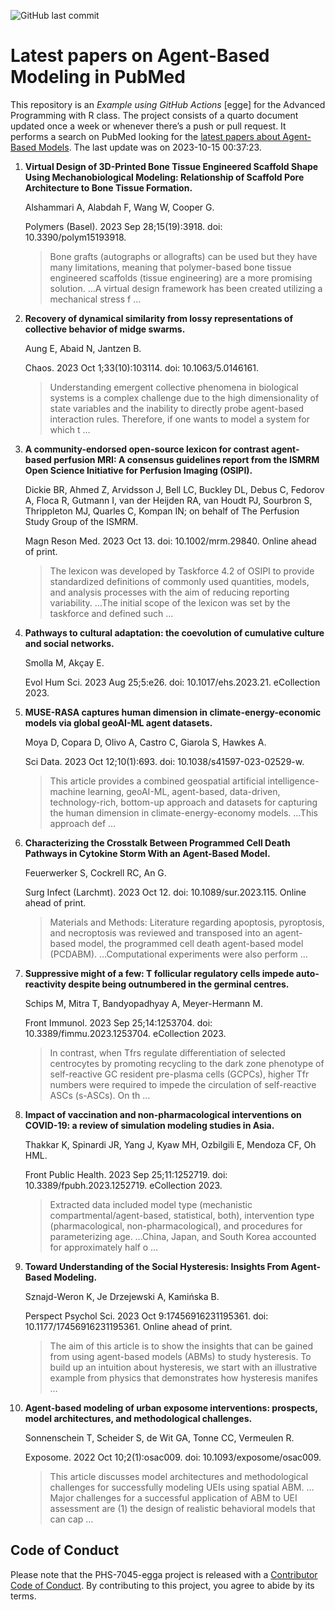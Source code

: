 ![GitHub last
commit](https://img.shields.io/github/last-commit/UofUEpiBio/PHS-7045-egga.png)

# Latest papers on Agent-Based Modeling in PubMed

This repository is an *Example using GitHub Actions* \[egge\] for the
Advanced Programming with R class. The project consists of a quarto
document updated once a week or whenever there’s a push or pull request.
It performs a search on PubMed looking for the <a
href="https://pubmed.ncbi.nlm.nih.gov/?term=agent-based+model&amp;sort=date"
target="_blank">latest papers about Agent-Based Models</a>. The last
update was on 2023-10-15 00:37:23.

<div class="cell">

</div>

1.  **Virtual Design of 3D-Printed Bone Tissue Engineered Scaffold Shape
    Using Mechanobiological Modeling: Relationship of Scaffold Pore
    Architecture to Bone Tissue Formation.**

    Alshammari A, Alabdah F, Wang W, Cooper G.

    Polymers (Basel). 2023 Sep 28;15(19):3918. doi:
    10.3390/polym15193918.

    > Bone grafts (autographs or allografts) can be used but they have
    > many limitations, meaning that polymer-based bone tissue
    > engineered scaffolds (tissue engineering) are a more promising
    > solution. …A virtual design framework has been created utilizing a
    > mechanical stress f …

2.  **Recovery of dynamical similarity from lossy representations of
    collective behavior of midge swarms.**

    Aung E, Abaid N, Jantzen B.

    Chaos. 2023 Oct 1;33(10):103114. doi: 10.1063/5.0146161.

    > Understanding emergent collective phenomena in biological systems
    > is a complex challenge due to the high dimensionality of state
    > variables and the inability to directly probe agent-based
    > interaction rules. Therefore, if one wants to model a system for
    > which t …

3.  **A community-endorsed open-source lexicon for contrast agent-based
    perfusion MRI: A consensus guidelines report from the ISMRM Open
    Science Initiative for Perfusion Imaging (OSIPI).**

    Dickie BR, Ahmed Z, Arvidsson J, Bell LC, Buckley DL, Debus C,
    Fedorov A, Floca R, Gutmann I, van der Heijden RA, van Houdt PJ,
    Sourbron S, Thrippleton MJ, Quarles C, Kompan IN; on behalf of The
    Perfusion Study Group of the ISMRM.

    Magn Reson Med. 2023 Oct 13. doi: 10.1002/mrm.29840. Online ahead of
    print.

    > The lexicon was developed by Taskforce 4.2 of OSIPI to provide
    > standardized definitions of commonly used quantities, models, and
    > analysis processes with the aim of reducing reporting variability.
    > …The initial scope of the lexicon was set by the taskforce and
    > defined such …

4.  **Pathways to cultural adaptation: the coevolution of cumulative
    culture and social networks.**

    Smolla M, Akçay E.

    Evol Hum Sci. 2023 Aug 25;5:e26. doi: 10.1017/ehs.2023.21.
    eCollection 2023.

5.  **MUSE-RASA captures human dimension in climate-energy-economic
    models via global geoAI-ML agent datasets.**

    Moya D, Copara D, Olivo A, Castro C, Giarola S, Hawkes A.

    Sci Data. 2023 Oct 12;10(1):693. doi: 10.1038/s41597-023-02529-w.

    > This article provides a combined geospatial artificial
    > intelligence-machine learning, geoAI-ML, agent-based, data-driven,
    > technology-rich, bottom-up approach and datasets for capturing the
    > human dimension in climate-energy-economy models. …This approach
    > def …

6.  **Characterizing the Crosstalk Between Programmed Cell Death
    Pathways in Cytokine Storm With an Agent-Based Model.**

    Feuerwerker S, Cockrell RC, An G.

    Surg Infect (Larchmt). 2023 Oct 12. doi: 10.1089/sur.2023.115.
    Online ahead of print.

    > Materials and Methods: Literature regarding apoptosis, pyroptosis,
    > and necroptosis was reviewed and transposed into an agent-based
    > model, the programmed cell death agent-based model (PCDABM).
    > …Computational experiments were also perform …

7.  **Suppressive might of a few: T follicular regulatory cells impede
    auto-reactivity despite being outnumbered in the germinal centres.**

    Schips M, Mitra T, Bandyopadhyay A, Meyer-Hermann M.

    Front Immunol. 2023 Sep 25;14:1253704. doi:
    10.3389/fimmu.2023.1253704. eCollection 2023.

    > In contrast, when Tfrs regulate differentiation of selected
    > centrocytes by promoting recycling to the dark zone phenotype of
    > self-reactive GC resident pre-plasma cells (GCPCs), higher Tfr
    > numbers were required to impede the circulation of self-reactive
    > ASCs (s-ASCs). On th …

8.  **Impact of vaccination and non-pharmacological interventions on
    COVID-19: a review of simulation modeling studies in Asia.**

    Thakkar K, Spinardi JR, Yang J, Kyaw MH, Ozbilgili E, Mendoza CF, Oh
    HML.

    Front Public Health. 2023 Sep 25;11:1252719. doi:
    10.3389/fpubh.2023.1252719. eCollection 2023.

    > Extracted data included model type (mechanistic
    > compartmental/agent-based, statistical, both), intervention type
    > (pharmacological, non-pharmacological), and procedures for
    > parameterizing age. …China, Japan, and South Korea accounted for
    > approximately half o …

9.  **Toward Understanding of the Social Hysteresis: Insights From
    Agent-Based Modeling.**

    Sznajd-Weron K, Je Drzejewski A, Kamińska B.

    Perspect Psychol Sci. 2023 Oct 9:17456916231195361. doi:
    10.1177/17456916231195361. Online ahead of print.

    > The aim of this article is to show the insights that can be gained
    > from using agent-based models (ABMs) to study hysteresis. To build
    > up an intuition about hysteresis, we start with an illustrative
    > example from physics that demonstrates how hysteresis manifes …

10. **Agent-based modeling of urban exposome interventions: prospects,
    model architectures, and methodological challenges.**

    Sonnenschein T, Scheider S, de Wit GA, Tonne CC, Vermeulen R.

    Exposome. 2022 Oct 10;2(1):osac009. doi: 10.1093/exposome/osac009.

    > This article discusses model architectures and methodological
    > challenges for successfully modeling UEIs using spatial ABM.
    > …Major challenges for a successful application of ABM to UEI
    > assessment are (1) the design of realistic behavioral models that
    > can cap …

## Code of Conduct

Please note that the PHS-7045-egga project is released with a
[Contributor Code of
Conduct](https://contributor-covenant.org/version/2/1/CODE_OF_CONDUCT.html).
By contributing to this project, you agree to abide by its terms.
